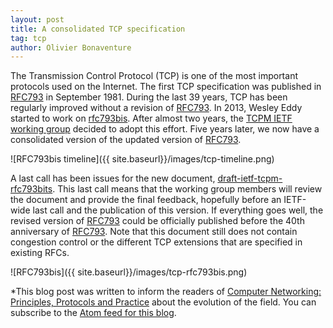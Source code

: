 ```yaml
---
layout: post
title: A consolidated TCP specification
tag: tcp
author: Olivier Bonaventure
---
```



The Transmission Control Protocol (TCP) is one of the most important protocols used on the Internet. The first TCP specification was published in [RFC793](https://tools.ietf.org/html/rfc793) in September 1981. During the last 39 years, TCP has been regularly improved without a revision of [RFC793](https://tools.ietf.org/html/rfc793). In 2013, Wesley Eddy started to work on [rfc793bis](https://datatracker.ietf.org/doc/draft-eddy-rfc793bis/00/). After almost two years, the [TCPM IETF working group](https://datatracker.ietf.org/wg/tcpm/documents/) decided to adopt this effort. Five years later, we now have a consolidated version of the updated version of [RFC793](https://tools.ietf.org/html/rfc793).

![RFC793bis timeline]({{ site.baseurl}}/images/tcp-timeline.png)


A last call has been issues for the new document, [draft-ietf-tcpm-rfc793bits](https://datatracker.ietf.org/doc/draft-ietf-tcpm-rfc793bis/?include_text=1). This last call means that the working group members will review the document and provide the final feedback, hopefully before an IETF-wide last call and the publication of this version. If everything goes well, the revised version of [RFC793](https://tools.ietf.org/html/rfc793) could be officially published before the 40th anniversary of [RFC793](https://tools.ietf.org/html/rfc793). Note that this document still does not contain congestion control or the different TCP extensions that are specified in existing RFCs.


![RFC793bis]({{ site.baseurl}}/images/tcp-rfc793bis.png)



*This blog post was written to inform the readers of [Computer Networking: Principles, Protocols and Practice](https://www.computer-networking.info) about the evolution of the field. You can subscribe to the [Atom feed for this blog](http://blog.computer-networking.info/feed.xml).